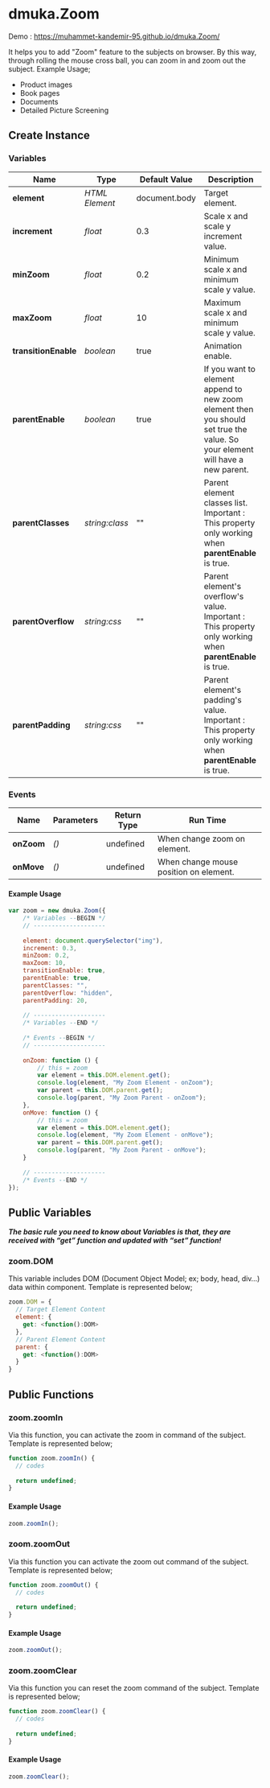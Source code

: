 # dmuka.Zoom

 Demo : https://muhammet-kandemir-95.github.io/dmuka.Zoom/
 
 It helps you to add "Zoom" feature to the subjects on browser. By this way, through rolling the mouse cross ball, you can zoom in and zoom out the subject. Example Usage;
 
 * Product images
 * Book pages
 * Documents
 * Detailed Picture Screening
 
## Create Instance

### Variables
Name | Type | Default Value | Description
---- | ---- | ------------- | -----------
  **element** | _HTML Element_ | document.body | Target element.
  **increment** | _float_ | 0.3 | Scale x and scale y increment value.
  **minZoom** | _float_ | 0.2 | Minimum scale x and minimum scale y value.
  **maxZoom** | _float_ | 10 | Maximum scale x and minimum scale y value.
  **transitionEnable** | _boolean_ | true | Animation enable.
  **parentEnable** | _boolean_ | true | If you want to element append to new zoom element then you should set true the value. So your element will have a new parent.
  **parentClasses** | _string:class_ | "" | Parent element classes list. Important : This property only working when **parentEnable** is true.
  **parentOverflow** | _string:css_ | "" | Parent element's overflow's value. Important : This property only working when **parentEnable** is true.
  **parentPadding** | _string:css_ | "" | Parent element's padding's value. Important : This property only working when **parentEnable** is true.
  
### Events
Name | Parameters | Return Type | Run Time
---- | ---- | ------------- | -----------
**onZoom** | _()_ | undefined | When change zoom on element.
**onMove** | _()_ | undefined | When change mouse position on element.

#### Example Usage
```javascript
var zoom = new dmuka.Zoom({
    /* Variables --BEGIN */
    // --------------------
    
    element: document.querySelector("img"),
    increment: 0.3,
    minZoom: 0.2,
    maxZoom: 10,
    transitionEnable: true,
    parentEnable: true,
    parentClasses: "",
    parentOverflow: "hidden",
    parentPadding: 20,
    
    // --------------------
    /* Variables --END */
    
    /* Events --BEGIN */
    // --------------------
    
    onZoom: function () {
        // this = zoom
        var element = this.DOM.element.get();
        console.log(element, "My Zoom Element - onZoom");
        var parent = this.DOM.parent.get();
        console.log(parent, "My Zoom Parent - onZoom");
    },
    onMove: function () {
        // this = zoom
        var element = this.DOM.element.get();
        console.log(element, "My Zoom Element - onMove");
        var parent = this.DOM.parent.get();
        console.log(parent, "My Zoom Parent - onMove");
    }
    
    // --------------------
    /* Events --END */
});
```

## Public Variables
_**The basic rule you need to know about Variables is that, they are received with “get” function and updated with “set” function!**_


### zoom.DOM
This variable includes DOM (Document Object Model; ex; body, head, div…) data within component. Template is represented below;

```javascript
zoom.DOM = {
  // Target Element Content
  element: {
    get: <function():DOM>
  },
  // Parent Element Content
  parent: {
    get: <function():DOM>
  }
}
```

## Public Functions

### zoom.zoomIn
Via this function, you can activate the zoom in command of the subject. Template is represented below;
```javascript
function zoom.zoomIn() {
  // codes
  
  return undefined;
}
```

#### Example Usage
```javascript
zoom.zoomIn();
```

### zoom.zoomOut
Via this function you can activate the zoom out command of the subject. Template is represented below;
```javascript
function zoom.zoomOut() {
  // codes
  
  return undefined;
}
```

#### Example Usage
```javascript
zoom.zoomOut();
```

### zoom.zoomClear
Via this function you can reset the zoom command of the subject. Template is represented below;
```javascript
function zoom.zoomClear() {
  // codes
  
  return undefined;
}
```

#### Example Usage
```javascript
zoom.zoomClear();
```
